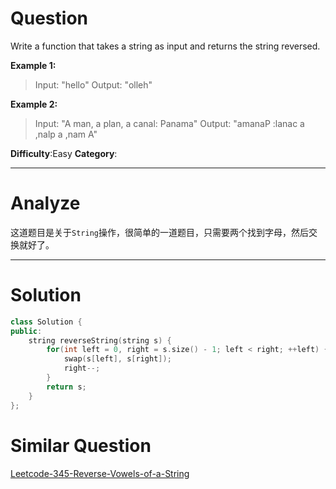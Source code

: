 
# Question

Write a function that takes a string as input and returns the string reversed.

**Example 1:**

> Input: "hello"
> Output: "olleh"

**Example 2:**
> Input: "A man, a plan, a canal: Panama"
> Output: "amanaP :lanac a ,nalp a ,nam A"

**Difficulty**:Easy
**Category**:

******

# Analyze

这道题目是关于`String`操作，很简单的一道题目，只需要两个找到字母，然后交换就好了。
******

# Solution

```cpp
class Solution {
public:
    string reverseString(string s) {
        for(int left = 0, right = s.size() - 1; left < right; ++left) {
            swap(s[left], s[right]);
            right--;
        }
        return s;
    }
};
```

# Similar Question

[Leetcode-345-Reverse-Vowels-of-a-String](../Leetcode-345-Reverse-Vowels-of-a-String/)